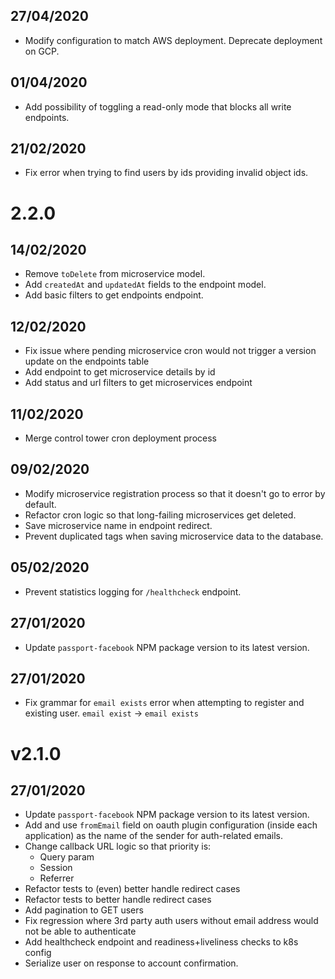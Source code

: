 ## 27/04/2020

- Modify configuration to match AWS deployment. Deprecate deployment on GCP.

## 01/04/2020
- Add possibility of toggling a read-only mode that blocks all write endpoints.

## 21/02/2020
- Fix error when trying to find users by ids providing invalid object ids.

# 2.2.0

## 14/02/2020
- Remove `toDelete` from microservice model.
- Add `createdAt` and `updatedAt` fields to the endpoint model.
- Add basic filters to get endpoints endpoint.

## 12/02/2020
- Fix issue where pending microservice cron would not trigger a version update on the endpoints table
- Add endpoint to get microservice details by id
- Add status and url filters to get microservices endpoint

## 11/02/2020
- Merge control tower cron deployment process

## 09/02/2020
- Modify microservice registration process so that it doesn't go to error by default.
- Refactor cron logic so that long-failing microservices get deleted.
- Save microservice name in endpoint redirect.
- Prevent duplicated tags when saving microservice data to the database.

## 05/02/2020
- Prevent statistics logging for `/healthcheck` endpoint.

## 27/01/2020
- Update `passport-facebook` NPM package version to its latest version.

## 27/01/2020
- Fix grammar for `email exists` error when attempting to register and existing user. `email exist` -> `email exists`

# v2.1.0

## 27/01/2020

- Update `passport-facebook` NPM package version to its latest version.
- Add and use `fromEmail` field on oauth plugin configuration (inside each application) as the name of the sender for auth-related emails.
- Change callback URL logic so that priority is:
  - Query param
  - Session
  - Referrer
- Refactor tests to (even) better handle redirect cases
- Refactor tests to better handle redirect cases
- Add pagination to GET users
- Fix regression where 3rd party auth users without email address would not be able to authenticate
- Add healthcheck endpoint and readiness+liveliness checks to k8s config
- Serialize user on response to account confirmation.
